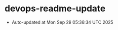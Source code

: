 # devops-readme-update
<!--START_SECTION:activity-->
- Auto-updated at Mon Sep 29 05:36:34 UTC 2025
<!--END_SECTION:activity-->
